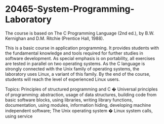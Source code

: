 # 20465-System-Programming-Laboratory
The course is based on The C Programming Language (2nd ed.), by B.W. Kernighan and D.M. Ritchie (Prentice Hall, 1988).

This is a basic course in application programming. It provides students with the fundamental knowledge and tools required for further studies in software development. As special emphasis is on portability, all exercises are tested in parallel on two operating systems. As the C language is strongly connected with the Unix family of operating systems, the laboratory uses Linux, a variant of this family. By the end of the course, students will reach the level of experienced Linux users.

Topics: Principles of structured programming and C � Universal principles of programming: abstraction, usage of data structures, building code from basic software blocks, using libraries, writing library functions, documentation, using modules, information hiding, developing machine independent software; The Unix operating system � Linux system calls, using service
